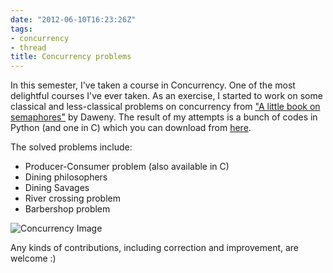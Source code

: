 ```yaml
---
date: "2012-06-10T16:23:26Z"
tags:
- concurrency
- thread
title: Concurrency problems
---
```


In this semester, I've taken a course in Concurrency. One of the most delightful courses I've ever taken. As an exercise, I started to work on some classical and less-classical problems on concurrency from ["A little book on semaphores"](www.greenteapress.com/semaphores/ "Green tea press, A little book on semaphores") by Daweny. The result of my attempts is a bunch of codes in Python (and one in C) which you can download from [here](http://ge.tt/8gpNhuI/v/0?c "Concurrency problems solution").

The solved problems include:

- Producer-Consumer problem (also available in C)
- Dining philosophers
- Dining Savages
- River crossing problem
- Barbershop problem

![Concurrency Image](https://encrypted-tbn3.google.com/images?q=tbn:ANd9GcSCzUxk0pBX8Vn0TyAwOTOu42ckWnhiOXIuR8N4BVYheR8431hTQw)

Any kinds of contributions, including correction and improvement, are welcome :)